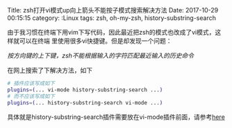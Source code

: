 Title: zsh打开vi模式up向上箭头不能按子模式搜索解决方法
Date: 2017-10-29 00:15:15
category: :Linux
tags: zsh, oh-my-zsh, history-substring-search

由于我习惯在终端下用vim下写代码，因此最近把zsh的模式也改成了vi模式，这样就可以在终端
里使用很多vi快捷键。但是却发现一个问题：<br>

 *按方向键的上下键，zsh不能根据输入的字符匹配最近输入的历史命令*

 在网上搜索了下解决方法，如下
```bash
# 插件应该写成如下
plugins=(... vi-mode history-substring-search ...)
# 而不应该写成如下
plugins=(... history-substring-search vi-mode ...)
```
具体就是history-substring-search插件需要放在vi-mode插件前面，请参考[here](https://github.com/robbyrussell/oh-my-zsh/issues/2735)
